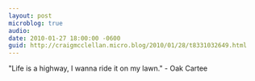 ```yaml
---
layout: post
microblog: true
audio: 
date: 2010-01-27 18:00:00 -0600
guid: http://craigmcclellan.micro.blog/2010/01/28/t8331032649.html
---
```

"Life is a highway, I wanna ride it on my lawn." - Oak Cartee
